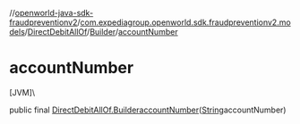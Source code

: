 //[openworld-java-sdk-fraudpreventionv2](../../../../index.md)/[com.expediagroup.openworld.sdk.fraudpreventionv2.models](../../index.md)/[DirectDebitAllOf](../index.md)/[Builder](index.md)/[accountNumber](account-number.md)

# accountNumber

[JVM]\

public final [DirectDebitAllOf.Builder](index.md)[accountNumber](account-number.md)([String](https://docs.oracle.com/javase/8/docs/api/java/lang/String.html)accountNumber)
